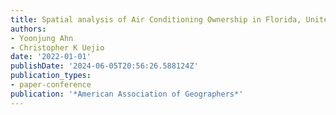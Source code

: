 ```yaml
---
title: Spatial analysis of Air Conditioning Ownership in Florida, United States
authors:
- Yoonjung Ahn
- Christopher K Uejio
date: '2022-01-01'
publishDate: '2024-06-05T20:56:26.588124Z'
publication_types:
- paper-conference
publication: '*American Association of Geographers*'
---
```


